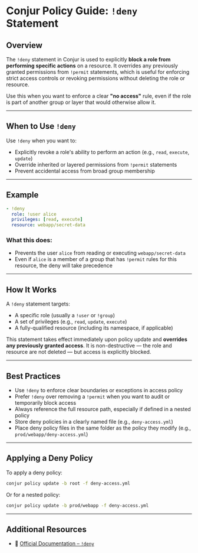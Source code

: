 # Conjur Policy Guide: `!deny` Statement

## Overview

The `!deny` statement in Conjur is used to explicitly **block a role from performing specific actions** on a resource. It overrides any previously granted permissions from `!permit` statements, which is useful for enforcing strict access controls or revoking permissions without deleting the role or resource.

Use this when you want to enforce a clear **"no access"** rule, even if the role is part of another group or layer that would otherwise allow it.

---

## When to Use `!deny`

Use `!deny` when you want to:

* Explicitly revoke a role's ability to perform an action (e.g., `read`, `execute`, `update`)
* Override inherited or layered permissions from `!permit` statements
* Prevent accidental access from broad group membership

---

## Example

```yaml
- !deny
  role: !user alice
  privileges: [read, execute]
  resource: webapp/secret-data
```

### What this does:

* Prevents the user `alice` from reading or executing `webapp/secret-data`
* Even if `alice` is a member of a group that has `!permit` rules for this resource, the deny will take precedence

---

## How It Works

A `!deny` statement targets:

* A specific role (usually a `!user` or `!group`)
* A set of privileges (e.g., `read`, `update`, `execute`)
* A fully-qualified resource (including its namespace, if applicable)

This statement takes effect immediately upon policy update and **overrides any previously granted access**. It is non-destructive — the role and resource are not deleted — but access is explicitly blocked.

---

## Best Practices

* Use `!deny` to enforce clear boundaries or exceptions in access policy
* Prefer `!deny` over removing a `!permit` when you want to audit or temporarily block access
* Always reference the full resource path, especially if defined in a nested policy
* Store deny policies in a clearly named file (e.g., `deny-access.yml`)
* Place deny policy files in the same folder as the policy they modify (e.g., `prod/webapp/deny-access.yml`)

---

## Applying a Deny Policy

To apply a deny policy:

```bash
conjur policy update -b root -f deny-access.yml
```

Or for a nested policy:

```bash
conjur policy update -b prod/webapp -f deny-access.yml
```

---

## Additional Resources

* 📖 [Official Documentation – `!deny`](https://docs.cyberark.com/conjur-cloud/latest/en/content/operations/policy/statement-ref-deny.htm)
